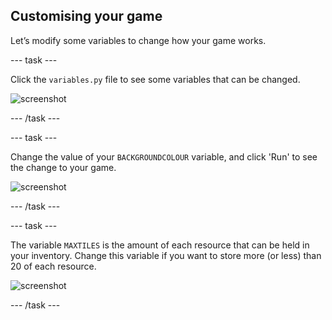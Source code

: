 ## Customising your game

Let’s modify some variables to change how your game works.

--- task ---

Click the `variables.py` file to see some variables that can be changed.

 ![screenshot](images/craft-variables.png)

--- /task ---

--- task ---

Change the value of your `BACKGROUNDCOLOUR` variable, and click 'Run' to see the change to your game.

 ![screenshot](images/craft-background.png)

--- /task ---

--- task ---

The variable `MAXTILES` is the amount of each resource that can be held in your inventory. Change this variable if you want to store more (or less) than 20 of each resource.

 ![screenshot](images/craft-maxtiles.png)

--- /task ---

